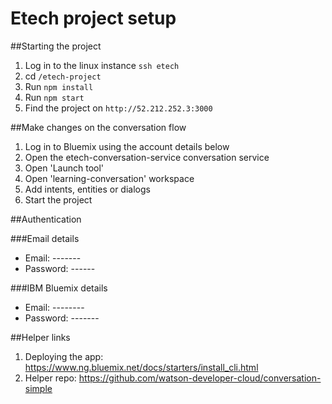 # Etech project setup
##Starting the project

1. Log in to the linux instance `ssh etech`
2. cd `/etech-project`
3. Run `npm install`
4. Run `npm start`
5. Find the project on `http://52.212.252.3:3000`

##Make changes on the conversation flow

1. Log in to Bluemix using the account details below
2. Open the etech-conversation-service conversation service
3. Open 'Launch tool'
4. Open 'learning-conversation' workspace
5. Add intents, entities or dialogs
6. Start the project

##Authentication

###Email details

- Email: -------
- Password: ------

###IBM Bluemix details

- Email: --------
- Password: -------

##Helper links

1. Deploying the app: https://www.ng.bluemix.net/docs/starters/install_cli.html
2. Helper repo: https://github.com/watson-developer-cloud/conversation-simple